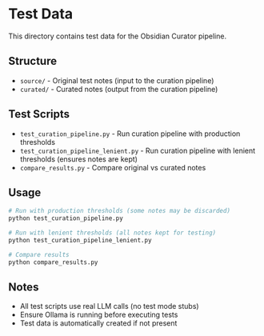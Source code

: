 # Test Data

This directory contains test data for the Obsidian Curator pipeline.

## Structure

- `source/` - Original test notes (input to the curation pipeline)
- `curated/` - Curated notes (output from the curation pipeline)

## Test Scripts

- `test_curation_pipeline.py` - Run curation pipeline with production thresholds
- `test_curation_pipeline_lenient.py` - Run curation pipeline with lenient thresholds (ensures notes are kept)
- `compare_results.py` - Compare original vs curated notes

## Usage

```bash
# Run with production thresholds (some notes may be discarded)
python test_curation_pipeline.py

# Run with lenient thresholds (all notes kept for testing)
python test_curation_pipeline_lenient.py

# Compare results
python compare_results.py
```

## Notes

- All test scripts use real LLM calls (no test mode stubs)
- Ensure Ollama is running before executing tests
- Test data is automatically created if not present
